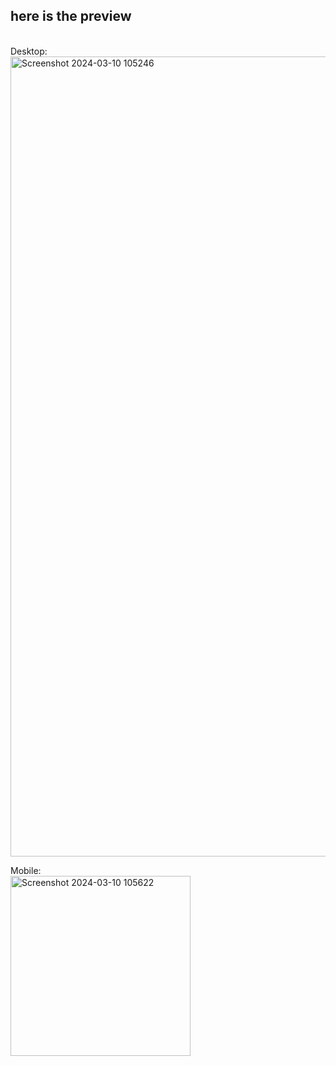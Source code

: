 <h2>here is the preview</h2><br>
Desktop:
<img width="1280" alt="Screenshot 2024-03-10 105246" src="https://github.com/fajri-farid/Login-UI-with-Tailwind/assets/139946709/1de3023e-c081-424c-bd41-446e17ae89c7">

Mobile:
<br>
<img width="288" alt="Screenshot 2024-03-10 105622" src="https://github.com/fajri-farid/Login-UI-with-Tailwind/assets/139946709/9ff1a206-be43-406d-b7d1-f03c43dbc0b2">


